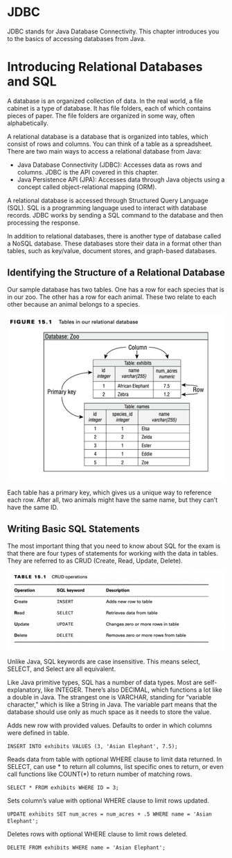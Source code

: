 # JDBC

JDBC stands for Java Database Connectivity. This chapter introduces you to the basics of accessing databases from Java.

# Introducing Relational Databases and SQL

A database is an organized collection of data. In the real world, a file cabinet is a type of database. It has file
folders, each of which contains pieces of paper. The file folders are organized in some way, often alphabetically.

A relational database is a database that is organized into tables, which consist of rows and columns. You can think of a
table as a spreadsheet. There are two main ways to access a relational database from Java:

- Java Database Connectivity (JDBC): Accesses data as rows and columns. JDBC is the API covered in this chapter.
- Java Persistence API (JPA): Accesses data through Java objects using a concept called object-relational mapping (ORM).

A relational database is accessed through Structured Query Language (SQL). SQL is a programming language used to
interact with database records. JDBC works by sending a SQL command to the database and then processing the response.

In addition to relational databases, there is another type of database called a NoSQL database. These databases store
their data in a format other than tables, such as key/value, document stores, and graph-based databases.

## Identifying the Structure of a Relational Database

Our sample database has two tables. One has a row for each species that is in our zoo. The other has a row for each
animal. These two relate to each other because an animal belongs to a species.

![](introducing_relational_databases_and_sql/Tables-in-our-relational-database.png)

Each table has a primary key, which gives us a unique way to reference each row. After all, two animals might have the
same name, but they can’t have the same ID.

## Writing Basic SQL Statements

The most important thing that you need to know about SQL for the exam is that there are four types of statements for
working with the data in tables. They are referred to as CRUD (Create, Read, Update, Delete).

![](introducing_relational_databases_and_sql/CRUD-operations.png)

Unlike Java, SQL keywords are case insensitive. This means select, SELECT, and Select are all equivalent.

Like Java primitive types, SQL has a number of data types. Most are self-explanatory, like INTEGER. There’s also
DECIMAL, which functions a lot like a double in Java. The strangest one is VARCHAR, standing for “variable character,”
which is like a String in Java. The variable part means that the database should use only as much space as it needs to
store the value.

Adds new row with provided values. Defaults to order in which columns were defined in table.

    INSERT INTO exhibits VALUES (3, 'Asian Elephant', 7.5);

Reads data from table with optional WHERE clause to limit data returned. In SELECT, can use * to return all columns,
list specific ones to return, or even call functions like COUNT(*) to return number of matching rows.

    SELECT * FROM exhibits WHERE ID = 3;

Sets column’s value with optional WHERE clause to limit rows updated.

    UPDATE exhibits SET num_acres = num_acres + .5 WHERE name = 'Asian Elephant';

Deletes rows with optional WHERE clause to limit rows deleted.

    DELETE FROM exhibits WHERE name = 'Asian Elephant';